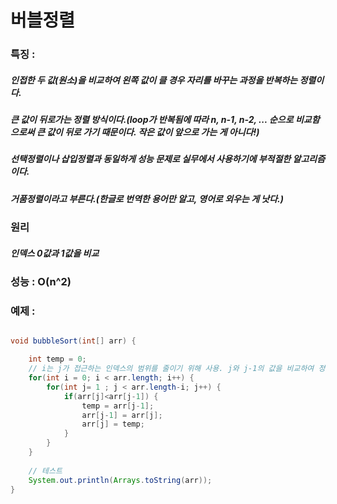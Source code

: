 # 버블정렬

### 특징 : 
##### 인접한 두 값(원소)을 비교하여 왼쪽 값이 클 경우 자리를 바꾸는 과정을 반복하는 정렬이다.
##### 큰 값이 뒤로가는 정렬 방식이다.(loop가 반복됨에 따라 n, n-1, n-2, ... 순으로 비교함으로써 큰 값이 뒤로 가기 때문이다. 작은 값이 앞으로 가는 게 아니다!)
##### 선택정렬이나 삽입정렬과 동일하게 성능 문제로 실무에서 사용하기에 부적절한 알고리즘이다.
##### 거품정렬이라고 부른다.(한글로 번역한 용어만 알고, 영어로 외우는 게 낫다.)

### 원리
##### 인덱스 0값과 1값을 비교 
##### 
### 성능 : O(n^2)

### 예제 : 

```java

void bubbleSort(int[] arr) {

    int temp = 0;
    // i는 j가 접근하는 인덱스의 범위를 줄이기 위해 사용. j와 j-1의 값을 비교하여 정렬한다.
    for(int i = 0; i < arr.length; i++) {
        for(int j= 1 ; j < arr.length-i; j++) {
            if(arr[j]<arr[j-1]) {
                temp = arr[j-1];
                arr[j-1] = arr[j];
                arr[j] = temp;
            }
        }
    }
    
    // 테스트
    System.out.println(Arrays.toString(arr));
}

